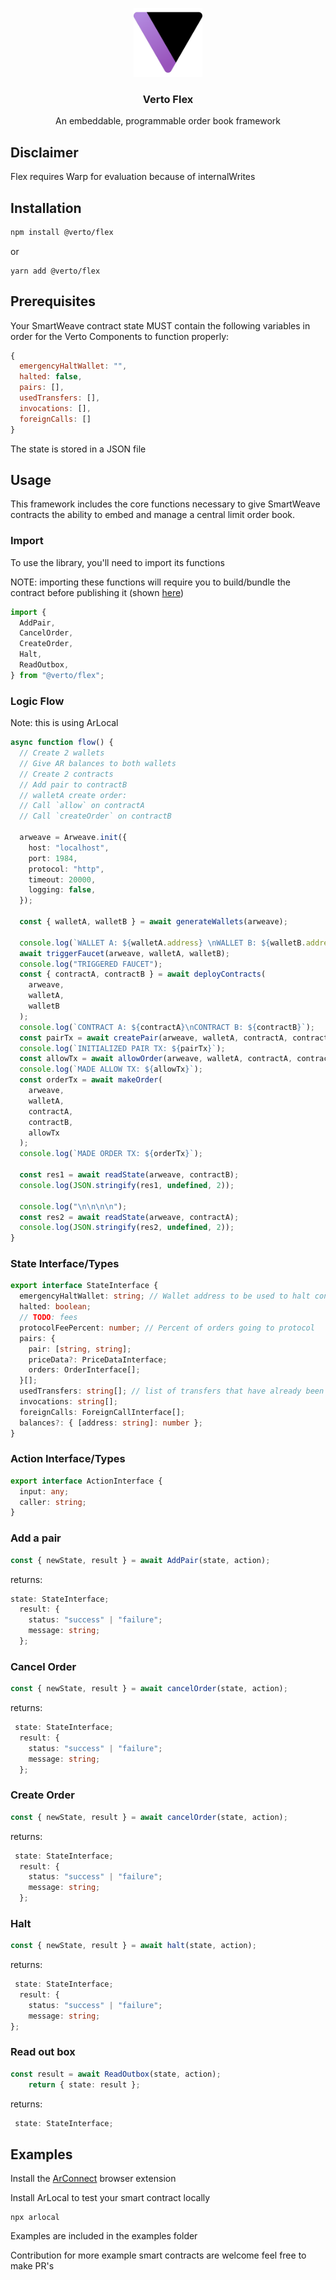 <p align="center" id="title">
  <img src="https://raw.githubusercontent.com/useverto/design/master/logo/logo_light.svg" alt="Verto logo (light version)" width="110" />

  <h3 align="center">Verto Flex</h3>

  <p align="center">
    An embeddable, programmable order book framework
  </p>
</p>

## Disclaimer

Flex requires Warp for evaluation because of internalWrites

## Installation

```sh
npm install @verto/flex
```

or

```
yarn add @verto/flex
```

## Prerequisites

Your SmartWeave contract state MUST contain the following variables in order for the Verto Components to function properly:

```js
{
  emergencyHaltWallet: "",
  halted: false,
  pairs: [],
  usedTransfers: [],
  invocations: [],
  foreignCalls: []
}
```
The state is stored in a JSON file

## Usage

This framework includes the core functions necessary to give SmartWeave contracts the ability to embed and manage a central limit order book.

### Import

To use the library, you'll need to import its functions

NOTE: importing these functions will require you to build/bundle the contract before publishing it (shown [here](https://github.com/t8/verto-flex-example/blob/main/build.js#L4))


```ts
import {
  AddPair,
  CancelOrder,
  CreateOrder,
  Halt,
  ReadOutbox,
} from "@verto/flex";
```

### Logic Flow

Note: this is using ArLocal

```ts
async function flow() {
  // Create 2 wallets
  // Give AR balances to both wallets
  // Create 2 contracts
  // Add pair to contractB
  // walletA create order:
  // Call `allow` on contractA
  // Call `createOrder` on contractB

  arweave = Arweave.init({
    host: "localhost",
    port: 1984,
    protocol: "http",
    timeout: 20000,
    logging: false,
  });

  const { walletA, walletB } = await generateWallets(arweave);

  console.log(`WALLET A: ${walletA.address} \nWALLET B: ${walletB.address}`);
  await triggerFaucet(arweave, walletA, walletB);
  console.log("TRIGGERED FAUCET");
  const { contractA, contractB } = await deployContracts(
    arweave,
    walletA,
    walletB
  );
  console.log(`CONTRACT A: ${contractA}\nCONTRACT B: ${contractB}`);
  const pairTx = await createPair(arweave, walletA, contractA, contractB);
  console.log(`INITIALIZED PAIR TX: ${pairTx}`);
  const allowTx = await allowOrder(arweave, walletA, contractA, contractB);
  console.log(`MADE ALLOW TX: ${allowTx}`);
  const orderTx = await makeOrder(
    arweave,
    walletA,
    contractA,
    contractB,
    allowTx
  );
  console.log(`MADE ORDER TX: ${orderTx}`);

  const res1 = await readState(arweave, contractB);
  console.log(JSON.stringify(res1, undefined, 2));

  console.log("\n\n\n\n");
  const res2 = await readState(arweave, contractA);
  console.log(JSON.stringify(res2, undefined, 2));
}
```

### State Interface/Types

```ts
export interface StateInterface {
  emergencyHaltWallet: string; // Wallet address to be used to halt contract in the event of an emergency
  halted: boolean;
  // TODO: fees
  protocolFeePercent: number; // Percent of orders going to protocol
  pairs: {
    pair: [string, string];
    priceData?: PriceDataInterface;
    orders: OrderInterface[];
  }[];
  usedTransfers: string[]; // list of transfers that have already been used by an order
  invocations: string[];
  foreignCalls: ForeignCallInterface[];
  balances?: { [address: string]: number };
}
```

### Action Interface/Types

```ts
export interface ActionInterface {
  input: any;
  caller: string;
}
```

### Add a pair

```ts
const { newState, result } = await AddPair(state, action);
```

returns: 

```ts
state: StateInterface;
  result: {
    status: "success" | "failure";
    message: string;
  };
```

### Cancel Order

```ts
const { newState, result } = await cancelOrder(state, action);
```

returns: 

```ts
 state: StateInterface;
  result: {
    status: "success" | "failure";
    message: string;
  };
```

### Create Order

```ts
const { newState, result } = await cancelOrder(state, action);
```

returns: 

```ts
 state: StateInterface;
  result: {
    status: "success" | "failure";
    message: string;
  };
```

### Halt

```ts
const { newState, result } = await halt(state, action);
```

returns: 

```ts
 state: StateInterface;
  result: {
    status: "success" | "failure";
    message: string;
};
```
  
### Read out box

```ts
const result = await ReadOutbox(state, action);
    return { state: result };
```

returns:

```ts
 state: StateInterface;
```


## Examples

Install the [ArConnect](https://www.arconnect.io/) browser extension

Install ArLocal to test your smart contract locally
```
npx arlocal
```

Examples are included in the examples folder

Contribution for more example smart contracts are welcome feel free to make PR's

